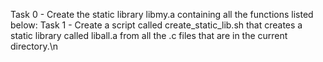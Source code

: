 Task 0 - Create the static library libmy.a containing all the functions listed below:
Task 1 - Create a script called create_static_lib.sh that creates a static library called liball.a from all the .c files that are in the current directory.\n

